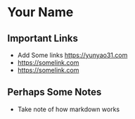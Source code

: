 # Your Name

## Important Links

- Add Some links https://yunyao31.com
- https://somelink.com
- https://somelink.com

## Perhaps Some Notes

- Take note of how markdown works
